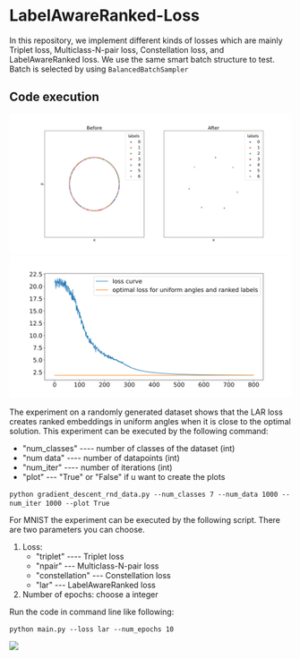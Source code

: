 # LabelAwareRanked-Loss

In this repository, we implement different kinds of losses which are mainly Triplet loss, Multiclass-N-pair loss, Constellation loss, and LabelAwareRanked loss. We use the same smart batch structure to test. Batch is selected by using `BalancedBatchSampler`

## Code execution
<img src="figures/random_data_experiment.svg" width="800">
<img src="figures/random_data_experiment_loss.svg" width="800">

The experiment on a randomly generated dataset shows that the LAR loss creates ranked embeddings in uniform angles when it is close to the optimal solution. This experiment can be executed by the following command:

- "num_classes" ---- number of classes of the dataset (int)
- "num data" ---- number of datapoints  (int)
- "num_iter" ---- number of iterations (int)
- "plot" --- "True" or "False" if u want to create the plots

<pre><code>python gradient_descent_rnd_data.py --num_classes 7 --num_data 1000 --num_iter 1000 --plot True
</code></pre>
For MNIST the experiment can be executed by the following script. There are two parameters you can choose.

1. Loss: 
   - "triplet" ---- Triplet loss
   - "npair" --- Multiclass-N-pair loss
   - "constellation" --- Constellation loss
   - "lar" --- LabelAwareRanked loss
2. Number of epochs: choose a integer

Run the code in command line like following:

<pre><code>python main.py --loss lar --num_epochs 10
</code></pre>


<img src="figures/label-aware-ranked_loss.svg" width="800">
